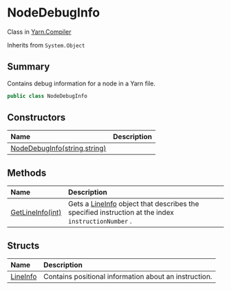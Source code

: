 # NodeDebugInfo

Class in [Yarn.Compiler](/docs/api/csharp/yarn.compiler.md)

Inherits from `System.Object`

## Summary


Contains debug information for a node in a Yarn file.


```csharp
public class NodeDebugInfo
```

## Constructors

|Name|Description|
|:---|:---|
|[NodeDebugInfo(string,string)](/docs/api/csharp/yarn.compiler.nodedebuginfo..ctor.md)||

## Methods

|Name|Description|
|:---|:---|
|[GetLineInfo(int)](/docs/api/csharp/yarn.compiler.nodedebuginfo.getlineinfo.md)|Gets a  <a href="yarn.compiler.nodedebuginfo.lineinfo.md">LineInfo</a>  object that describes the specified instruction at the index  <code>instructionNumber</code> .|

## Structs

|Name|Description|
|:---|:---|
|[LineInfo](/docs/api/csharp/yarn.compiler.nodedebuginfo.lineinfo.md)|Contains positional information about an instruction.|

